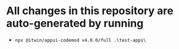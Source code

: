 # All changes in this repository are auto-generated by running

- `npx @itwin/appui-codemod v4.0.0/full .\test-apps\`
